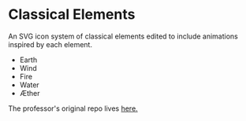 # Classical Elements
An SVG icon system of classical elements edited to include animations inspired by each element.

* Earth
* Wind
* Fire
* Water
* Æther

The professor's original repo lives [here.](https://github.com/jclayton/classical-elements/)